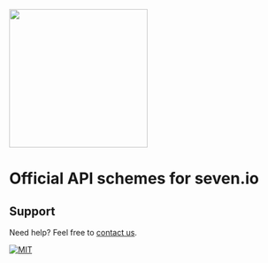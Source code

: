 <img src="https://www.seven.io/wp-content/uploads/Logo.svg" width="250" />


# Official API schemes for seven.io

## Support

Need help? Feel free to [contact us](https://www.seven.io/en/company/contact/).

[![MIT](https://img.shields.io/badge/License-MIT-teal.svg)](LICENSE)
